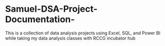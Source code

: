 # Samuel-DSA-Project-Documentation-
This is a collection of data analysis projects using Excel, SQL, and Power BI while taking my data analysis classes with RCCG incubator hub
